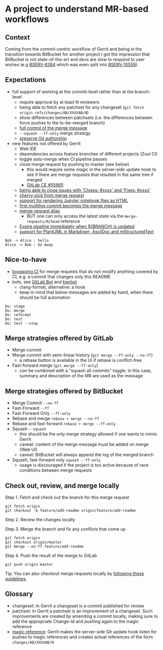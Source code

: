 # A project to understand MR-based workflows

## Context

Coming from the commit-centric workflow of Gerrit and being in the
transition towards BitBucket for another project I got the impression
that BitBucket is not state-of-the-art and devs are slow to respond to
user wishes (e.g [BSERV-8384](https://jira.atlassian.com/browse/BSERV-8384)
which was even split into [BSERV-10559](https://jira.atlassian.com/browse/BSERV-10559)).

## Expectations

* full support of working at the commit-level rather than at the branch-level
  + require approval by at least N reviewers
  + being able to fetch any patchset for any changeset
    (`git fetch origin refs/changes/AB/XXXXAB/N`)
  + show differences between patchsets (i.e. the differences between force pushes
    to the to-be-merged branch)
  + [full control of the merge message](https://docs.gitlab.com/ce/user/project/merge_requests/squash_and_merge.html#overview)
  + `--squash --ff-only` merge strategy
  + [preserve Git authorship](https://docs.gitlab.com/ce/user/project/merge_requests/squash_and_merge.html#commit-metadata-for-squashed-commits)
* new features not offered by Gerrit
  + Web IDE
  + dependencies across feature branches of different projects (Zuul CI)
  + toggle auto-merge when CI pipeline passes
  + close merge request by pushing to master (see below)
    - this would require some magic in the server-side update hook to
      see if there are merge requests that resulted in the same tree if
      merged
    - [GitLab CE #55665](https://gitlab.com/gitlab-org/gitlab-ce/issues/55665)
  + [being able to close issues with 'Closes: #xxxx' and 'Fixes: #xxxx'](https://docs.gitlab.com/ce/user/project/issues/closing_issues.html#via-merge-request)
  + [cherry-pick from merge request](https://docs.gitlab.com/ce/user/project/merge_requests/cherry_pick_changes.html)
  + [support for rendering Jupyter notebook files as HTML](https://docs.gitlab.com/ce/user/project/repository/#jupyter-notebook-files)
  + [first multiline commit becomes the merge message](https://docs.gitlab.com/ce/user/project/merge_requests/squash_and_merge.html#overview)
  + [merge-request alias](https://docs.gitlab.com/ce/user/project/merge_requests/#checkout-locally-by-adding-a-git-alias)
    - BUT one can only access the latest state via the `merge-requests/N/head`
      reference
  + [Expire pipeline immediately when ${BRANCH} is updated](https://docs.microsoft.com/en-us/azure/devops/repos/git/branch-policies?view=azure-devops#build-validation)
  + [support for PlantUML in Markdown, AsciiDoc and reStructuredText](https://docs.gitlab.com/ce/administration/integration/plantuml.html#creating-diagrams)

```plantuml
Bob -> Alice : hello
Alice -> Bob : Go Away
```

## Nice-to-have

* [bypassing CI](https://docs.gitlab.com/ce/ci/yaml/README.html#onlychanges-and-exceptchanges) for merge requests that do not modify anything covered by
  CI, e.g. a commit that changes only this README
* bots, see [GitLab Bot](https://gitlab.com/gitlab-bot) and [kwrbot](https://gitlab.kitware.com/kwrobot)
  + clang-format, alternative: a hook
  + keep in mind that below messages are added by hand, when there should be full
    automation

```
Do: stage
Do: merge
Do: reformat
Do: test
Do: test --stop
```

## Merge strategies offered by GitLab

* Merge commit
* Merge commit with semi-linear history (`git merge --ff-only --no-ff`)
  + a rebase button is available in the UI if rebase is conflict-free
* Fast-forward merge (`git merge --ff-only`)
  + *can* be combined with a "squash all commits" toggle; in this case,
  summary and description of the MR are used as the message

## Merge strategies offered by BitBucket

* Merge Commit `--no-ff`
* Fast-Forward `--ff`
* Fast-Forward Only `--ff-only`
* Rebase and merge `rebase + merge --no-ff`
* Rebase and fast-forward `rebase + merge --ff-only`
* Squash `--squash`
  + this should be the only merge strategy allowed if one wants to mimic Gerrit
  + caveat: content of the merge message must be added on merge (Web UI)
  + caveat: BitBucket will always append the log of the merged branch
* Squash, fast-forward only `squash --ff-only`
  + usage is discouraged if the project is too active because of race conditions
    between merge requests

## Check out, review, and merge locally

Step 1. Fetch and check out the branch for this merge request

```
git fetch origin
git checkout -b feature/add-readme origin/feature/add-readme
```

Step 2. Review the changes locally

Step 3. Merge the branch and fix any conflicts that come up

```
git fetch origin
git checkout origin/master
git merge --no-ff feature/add-readme
```

Step 4. Push the result of the merge to GitLab

```
git push origin master
```

Tip: You can also checkout merge requests locally by [following these guidelines](https://gitlab.com/help/user/project/merge_requests/index.md#checkout-merge-requests-locally).

## Glossary

* changeset: In Gerrit a changeset is a commit published for review
* patchset: In Gerrit a patchset is an improvement of a changeset. Such
  improvements are created by amending a commit locally, making sure to add the
  appropriate Change-Id and pushing again to the magic reference
* [magic reference](https://gerrit-review.googlesource.com/Documentation/access-control.html#references_magic):
  Gerrit makes the server-side Git update hook listen for pushes to magic
  references and creates actual references of the form `changes/AB/XXXXAB/N`

[//]: # (vim:textwidth=80:shiftwidth=2:tabstob=2:softtabstop=2)
